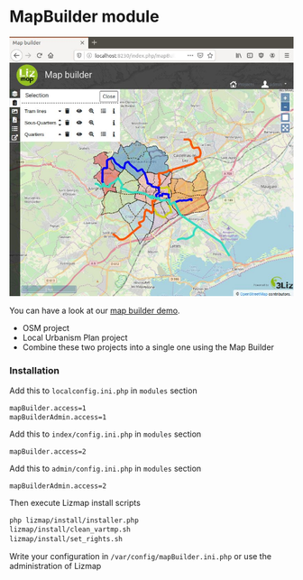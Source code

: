 # MapBuilder module

![demo](demo.jpg "3Liz Map Builder")

You can have a look at our [map builder demo](https://demo.lizmap.com/mapbuilder/).
* OSM project
* Local Urbanism Plan project
* Combine these two projects into a single one using the Map Builder

### Installation

Add this to `localconfig.ini.php` in `modules` section

```
mapBuilder.access=1
mapBuilderAdmin.access=1
```

Add this to `index/config.ini.php` in `modules` section

```
mapBuilder.access=2
```

Add this to `admin/config.ini.php` in `modules` section

```
mapBuilderAdmin.access=2
```

Then execute Lizmap install scripts

```bash
php lizmap/install/installer.php
lizmap/install/clean_vartmp.sh
lizmap/install/set_rights.sh
```

Write your configuration in `/var/config/mapBuilder.ini.php` or use the administration of Lizmap
